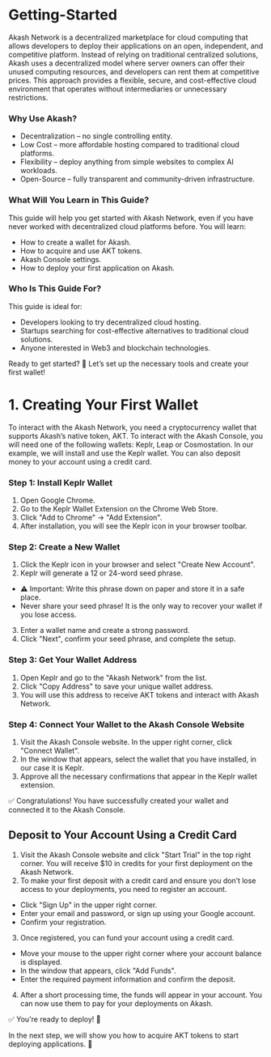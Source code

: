 # Getting-Started

Akash Network is a decentralized marketplace for cloud computing that allows developers to deploy their applications on an open, independent, and competitive platform. Instead of relying on traditional centralized solutions, Akash uses a decentralized model where server owners can offer their unused computing resources, and developers can rent them at competitive prices.
This approach provides a flexible, secure, and cost-effective cloud environment that operates without intermediaries or unnecessary restrictions. 

### Why Use Akash?

* Decentralization – no single controlling entity.
* Low Cost – more affordable hosting compared to traditional cloud platforms.
* Flexibility – deploy anything from simple websites to complex AI workloads.
* Open-Source – fully transparent and community-driven infrastructure.

### What Will You Learn in This Guide?

This guide will help you get started with Akash Network, even if you have never worked with decentralized cloud platforms before. You will learn:

* How to create a wallet for Akash.
* How to acquire and use AKT tokens.
* Akash Console settings.
* How to deploy your first application on Akash.

### Who Is This Guide For?
This guide is ideal for:

* Developers looking to try decentralized cloud hosting.
* Startups searching for cost-effective alternatives to traditional cloud solutions.
* Anyone interested in Web3 and blockchain technologies.

Ready to get started? 🚀 Let’s set up the necessary tools and create your first wallet!

# 1. Creating Your First Wallet

To interact with the Akash Network, you need a cryptocurrency wallet that supports Akash’s native token, AKT. To interact with the Akash Console, you will need one of the following wallets: Keplr, Leap or Cosmostation. In our example, we will install and use the Keplr wallet. You can also deposit money to your account using a credit card.

### Step 1: Install Keplr Wallet
1. Open Google Chrome.
3. Go to the Keplr Wallet Extension on the Chrome Web Store.
4. Click "Add to Chrome" → "Add Extension".
5. After installation, you will see the Keplr icon in your browser toolbar.

### Step 2: Create a New Wallet
1. Click the Keplr icon in your browser and select "Create New Account".
2. Keplr will generate a 12 or 24-word seed phrase.
* ⚠️ Important: Write this phrase down on paper and store it in a safe place.
* Never share your seed phrase! It is the only way to recover your wallet if you lose access.
3. Enter a wallet name and create a strong password.
4. Click "Next", confirm your seed phrase, and complete the setup.

### Step 3: Get Your Wallet Address
1. Open Keplr and go to the "Akash Network"  from the list.
2. Click "Copy Address" to save your unique wallet address.
3. You will use this address to receive AKT tokens and interact with Akash Network.

### Step 4: Connect Your Wallet to the Akash Console Website
1. Visit the Akash Console website. In the upper right corner, click "Connect Wallet".
2. In the window that appears, select the wallet that you have installed, in our case it is Keplr.
3. Approve all the necessary confirmations that appear in the Keplr wallet extension.

✅ Congratulations! You have successfully created your wallet and connected it to the Akash Console. 

## Deposit to Your Account Using a Credit Card

1. Visit the Akash Console website and click "Start Trial" in the top right corner. You will receive $10 in credits for your first deployment on the Akash Network.
2. To make your first deposit with a credit card and ensure you don’t lose access to your deployments, you need to register an account.
* Click "Sign Up" in the upper right corner.
* Enter your email and password, or sign up using your Google account.
* Confirm your registration. 
3. Once registered, you can fund your account using a credit card.
* Move your mouse to the upper right corner where your account balance is displayed.
* In the window that appears, click "Add Funds".
* Enter the required payment information and confirm the deposit.
4. After a short processing time, the funds will appear in your account. You can now use them to pay for your deployments on Akash. 

✅ You're ready to deploy! 🚀


In the next step, we will show you how to acquire AKT tokens to start deploying applications. 🚀
